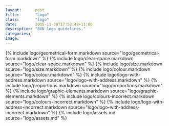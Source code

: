 ```yaml
---
layout:      post
title:       "Logo"
class:       "logo"
date:        2015-11-30T17:52:48+11:00
description: "BVN logo guidelines."
categories:
image:
---
```


{% include logo/geometrical-form.markdown source="logo/geometrical-form.markdown" %}
{% include logo/clear-space.markdown source="logo/clear-space.markdown" %}
{% include logo/size.markdown source="logo/size.markdown" %}
{% include logo/colour.markdown source="logo/colour.markdown" %}
{% include logo/logo-with-address.markdown source="logo/logo-with-address.markdown" %}
{% include logo/proportions.markdown source="logo/proportions.markdown" %}
{% include logo/graphic-elements.markdown source="logo/graphic-elements.markdown" %}
{% include logo/colours-incorrect.markdown source="logo/colours-incorrect.markdown" %}
{% include logo/logo-with-address-incorrect.markdown source="logo/logo-with-address-incorrect.markdown" %}
{% include logo/assets.md source="logo/assets.md" %}
